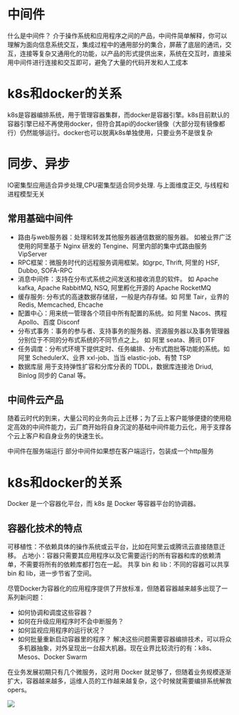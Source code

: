 # 中间件
什么是中间件？
介于操作系统和应用程序之间的产品，中间件简单解释，你可以理解为面向信息系统交互，集成过程中的通用部分的集合，屏蔽了底层的通讯，交互，连接等复杂又通用化的功能，以产品的形式提供出来，系统在交互时，直接采用中间件进行连接和交互即可，避免了大量的代码开发和人工成本

# k8s和docker的关系
k8s是容器编排系统，用于管理容器集群，而docker是容器引擎。k8s目前默认的容器引擎已经不再使用docker，但符合其api的docker镜像（大部分现有镜像都行）仍然能够运行。docker也可以脱离k8s单独使用，只要业务不是很复杂

# 同步、异步
IO密集型应用适合异步处理,CPU密集型适合同步处理. 与上面维度正交, 与线程和进程模型无关
## 常用基础中间件
- 路由与web服务器：处理和转发其他服务器通信数据的服务器。 如被业界广泛使用的阿里基于 Nginx 研发的 Tengine、阿里内部的集中式路由服务 VipServer
- RPC框架：微服务时代的远程服务调用框架。如grpc, Thrift, 阿里的 HSF, Dubbo, SOFA-RPC
- 消息中间件：支持在分布式系统之间发送和接收消息的软件。 如 Apache kafka, Apache RabbitMQ, NSQ, 阿里孵化开源的 Apache RocketMQ
- 缓存服务: 分布式的高速数据存储层，一般是内存存储。如 阿里 Tair，业界的 Redis, Memcached, Ehcache
- 配置中心：用来统一管理各个项目中所有配置的系统。如 阿里 Nacos、携程 Apollo、百度 Disconf
- 分布式事务：事务的参与者、支持事务的服务器、资源服务器以及事务管理器分别位于不同的分布式系统的不同节点之上。 如 阿里 seata、腾讯 DTF
- 任务调度：分布式环境下提供定时、任务编排、分布式跑批等功能的系统。如 阿里 SchedulerX、业界 xxl-job、当当 elastic-job、有赞 TSP
- 数据库层 用于支持弹性扩容和分库分表的 TDDL，数据库连接池 Driud, Binlog 同步的 Canal 等。

## 中间件云产品
随着云时代的到来，大量公司的业务向云上迁移；为了云上客户能够便捷的使用稳定高效的中间件能力，云厂商开始将自身沉淀的基础中间件能力云化，用于支撑各个云上客户和自身业务的快速生长。

中间件在服务端运行
部分中间件如果想在客户端运行，包装成一个http服务
# k8s和docker的关系

Docker 是一个容器化平台，而 k8s 是 Docker 等容器平台的协调器。
## 容器化技术的特点

可移植性：不依赖具体的操作系统或云平台，比如在阿里云或腾讯云直接随意迁移。
占地小：容器只需要其应用程序以及它需要运行的所有容器和库的依赖清单，不需要将所有的依赖库都打包在一起。
共享 bin 和 lib：不同的容器可以共享 bin 和 lib，进一步节省了空间。

尽管Docker为容器化的应用程序提供了开放标准，但随着容器越来越多出现了一系列新问题：

* 如何协调和调度这些容器？
* 如何在升级应用程序时不会中断服务？
* 如何监视应用程序的运行状况？
* 如何批量重新启动容器里的程序？
解决这些问题需要容器编排技术，可以将众多机器抽象，对外呈现出一台超大机器。现在业界比较流行的有：k8s、Mesos、Docker Swarm

在业务发展初期只有几个微服务，这时用 Docker 就足够了，但随着业务规模逐渐扩大，容器越来越多，运维人员的工作越来越复杂，这个时候就需要编排系统解救opers。

![](https://pic1.zhimg.com/80/v2-1fad3be8e15d733ce08ee1bc9ff9aaec_720w.webp)
